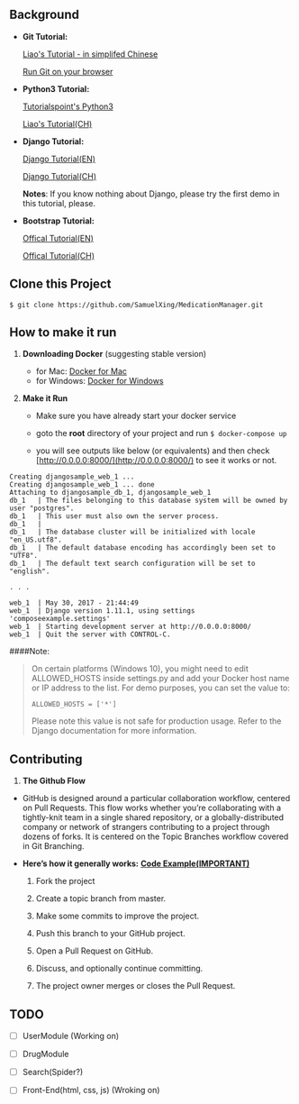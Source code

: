 ## Background

- **Git Tutorial:**

	[Liao's Tutorial - in simplifed Chinese](https://www.liaoxuefeng.com/wiki/0013739516305929606dd18361248578c67b8067c8c017b000)
	
	[Run Git on your browser](https://try.github.io/)

- **Python3 Tutorial:**

	[Tutorialspoint's Python3](https://www.tutorialspoint.com/python3/)
	
	[Liao's Tutorial(CH)](https://www.liaoxuefeng.com/wiki/0014316089557264a6b348958f449949df42a6d3a2e542c000)
	 
	
- **Django Tutorial:**

	[Django Tutorial(EN)](https://docs.djangoproject.com/en/1.11/releases/1.8.2/)
	
	[Django Tutorial(CH)](http://usyiyi.cn/translate/django_182/index.html)
	
	**Notes**: If you know nothing about Django, please try the first demo in this tutorial, please.

- **Bootstrap Tutorial:**

	[Offical Tutorial(EN)](https://getbootstrap.com/docs/4.0/getting-started/introduction/)
	
	[Offical Tutorial(CH)](http://www.bootcss.com)
	


## Clone this Project
```
$ git clone https://github.com/SamuelXing/MedicationManager.git

```

## How to make it run
1. **Downloading Docker** (suggesting stable version)
	
	- for Mac: [Docker for Mac](https://docs.docker.com/docker-for-mac/install/)
	- for Windows: [Docker for Windows](https://docs.docker.com/docker-for-windows/install/)

2. **Make it Run**
	- Make sure you have already start your docker service
	- goto the **root** directory of your project and run
	```$ docker-compose up``` 
	
	- you will see outputs like below (or equivalents) and then check [http://0.0.0.0:8000/](http://0.0.0.0:8000/) to see it works or not.
	
```djangosample_db_1 is up-to-date
Creating djangosample_web_1 ...
Creating djangosample_web_1 ... done
Attaching to djangosample_db_1, djangosample_web_1
db_1   | The files belonging to this database system will be owned by user "postgres".
db_1   | This user must also own the server process.
db_1   |
db_1   | The database cluster will be initialized with locale "en_US.utf8".
db_1   | The default database encoding has accordingly been set to "UTF8".
db_1   | The default text search configuration will be set to "english".

. . .

web_1  | May 30, 2017 - 21:44:49
web_1  | Django version 1.11.1, using settings 'composeexample.settings'
web_1  | Starting development server at http://0.0.0.0:8000/
web_1  | Quit the server with CONTROL-C.
```
			

####Note:

>On certain platforms (Windows 10), you might need to edit ALLOWED_HOSTS inside settings.py and add your Docker host name or IP address to the list. For demo purposes, you can set the value to:
>
> ```ALLOWED_HOSTS = ['*']```
>
>Please note this value is not safe for production usage. Refer to the Django documentation for more information.


## Contributing
1. **The Github Flow**

-	GitHub is designed around a particular collaboration workflow, centered on Pull Requests. This flow works whether you’re collaborating with a tightly-knit team in a single shared repository, or a globally-distributed company or network of strangers contributing to a project through dozens of forks. It is centered on the Topic Branches workflow covered in Git Branching.

-	**Here’s how it generally works:** **[Code Example(IMPORTANT)](https://akrabat.com/the-beginners-guide-to-contributing-to-a-github-project/)**

	1. Fork the project

	2. Create a topic branch from master.

	3. Make some commits to improve the project.

	4. Push this branch to your GitHub project.

	5. Open a Pull Request on GitHub.

	6. Discuss, and optionally continue committing.

	7. The project owner merges or closes the Pull Request.

## TODO

- [ ] UserModule (Working on)
- [ ] DrugModule
- [ ] Search(Spider?)
- [ ] Front-End(html, css, js) (Wroking on)
	
	
